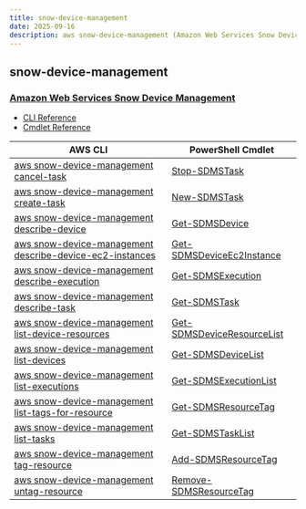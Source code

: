 ```yaml
---
title: snow-device-management
date: 2025-09-16
description: aws snow-device-management (Amazon Web Services Snow Device Management) command/cmdlet list.
---
```


## snow-device-management

### [Amazon Web Services Snow Device Management](https://aws.amazon.com/snow/)

* [CLI Reference](https://awscli.amazonaws.com/v2/documentation/api/latest/reference/snow-device-management/index.html)
* [Cmdlet Reference](https://docs.aws.amazon.com/powershell/latest/reference/items/SnowDeviceManagement_cmdlets.html)

|AWS CLI|PowerShell Cmdlet|
|----|----|
|[aws snow-device-management cancel-task](https://awscli.amazonaws.com/v2/documentation/api/latest/reference/snow-device-management/cancel-task.html)|[Stop-SDMSTask](https://docs.aws.amazon.com/powershell/latest/reference/items/Stop-SDMSTask.html)|
|[aws snow-device-management create-task](https://awscli.amazonaws.com/v2/documentation/api/latest/reference/snow-device-management/create-task.html)|[New-SDMSTask](https://docs.aws.amazon.com/powershell/latest/reference/items/New-SDMSTask.html)|
|[aws snow-device-management describe-device](https://awscli.amazonaws.com/v2/documentation/api/latest/reference/snow-device-management/describe-device.html)|[Get-SDMSDevice](https://docs.aws.amazon.com/powershell/latest/reference/items/Get-SDMSDevice.html)|
|[aws snow-device-management describe-device-ec2-instances](https://awscli.amazonaws.com/v2/documentation/api/latest/reference/snow-device-management/describe-device-ec2-instances.html)|[Get-SDMSDeviceEc2Instance](https://docs.aws.amazon.com/powershell/latest/reference/items/Get-SDMSDeviceEc2Instance.html)|
|[aws snow-device-management describe-execution](https://awscli.amazonaws.com/v2/documentation/api/latest/reference/snow-device-management/describe-execution.html)|[Get-SDMSExecution](https://docs.aws.amazon.com/powershell/latest/reference/items/Get-SDMSExecution.html)|
|[aws snow-device-management describe-task](https://awscli.amazonaws.com/v2/documentation/api/latest/reference/snow-device-management/describe-task.html)|[Get-SDMSTask](https://docs.aws.amazon.com/powershell/latest/reference/items/Get-SDMSTask.html)|
|[aws snow-device-management list-device-resources](https://awscli.amazonaws.com/v2/documentation/api/latest/reference/snow-device-management/list-device-resources.html)|[Get-SDMSDeviceResourceList](https://docs.aws.amazon.com/powershell/latest/reference/items/Get-SDMSDeviceResourceList.html)|
|[aws snow-device-management list-devices](https://awscli.amazonaws.com/v2/documentation/api/latest/reference/snow-device-management/list-devices.html)|[Get-SDMSDeviceList](https://docs.aws.amazon.com/powershell/latest/reference/items/Get-SDMSDeviceList.html)|
|[aws snow-device-management list-executions](https://awscli.amazonaws.com/v2/documentation/api/latest/reference/snow-device-management/list-executions.html)|[Get-SDMSExecutionList](https://docs.aws.amazon.com/powershell/latest/reference/items/Get-SDMSExecutionList.html)|
|[aws snow-device-management list-tags-for-resource](https://awscli.amazonaws.com/v2/documentation/api/latest/reference/snow-device-management/list-tags-for-resource.html)|[Get-SDMSResourceTag](https://docs.aws.amazon.com/powershell/latest/reference/items/Get-SDMSResourceTag.html)|
|[aws snow-device-management list-tasks](https://awscli.amazonaws.com/v2/documentation/api/latest/reference/snow-device-management/list-tasks.html)|[Get-SDMSTaskList](https://docs.aws.amazon.com/powershell/latest/reference/items/Get-SDMSTaskList.html)|
|[aws snow-device-management tag-resource](https://awscli.amazonaws.com/v2/documentation/api/latest/reference/snow-device-management/tag-resource.html)|[Add-SDMSResourceTag](https://docs.aws.amazon.com/powershell/latest/reference/items/Add-SDMSResourceTag.html)|
|[aws snow-device-management untag-resource](https://awscli.amazonaws.com/v2/documentation/api/latest/reference/snow-device-management/untag-resource.html)|[Remove-SDMSResourceTag](https://docs.aws.amazon.com/powershell/latest/reference/items/Remove-SDMSResourceTag.html)|

